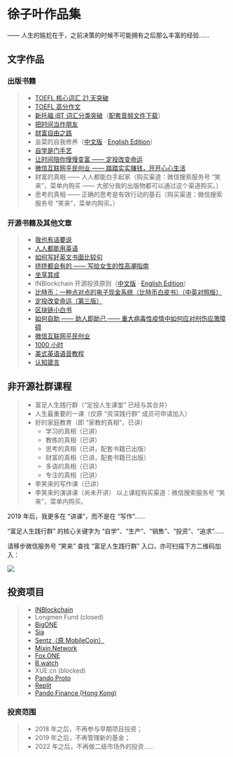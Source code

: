 # 徐子叶作品集

—— 人生的尴尬在于，之前决策的时候不可能拥有之后那么丰富的经验……

## 文字作品

### 出版书籍

> * [TOEFL 核心词汇 21 天突破](https://search.jd.com/Search?keyword=TOEFL%20%E6%A0%B8%E5%BF%83%E8%AF%8D%E6%B1%87%2021%20%E5%A4%A9%E7%AA%81%E7%A0%B4)
> * [TOEFL 高分作文](/twe185/)
> * [新托福 iBT 词汇分类突破](https://search.jd.com/Search?keyword=%E6%96%B0%E6%89%98%E7%A6%8F%20iBT%20%E8%AF%8D%E6%B1%87%E5%88%86%E7%B1%BB%E7%AA%81%E7%A0%B4)（[配套音频文件下载](https://pan.baidu.com/s/1T5Te0b95l2DWViH_qGprzQ?pwd=wbmk)）
> * [把时间当作朋友](/befriending-time/)
> * [财富自由之路](https://search.jd.com/Search?keyword=%E8%B4%A2%E5%AF%8C%E8%87%AA%E7%94%B1%E4%B9%8B%E8%B7%AF)
> * 韭菜的自我修养（[中文版](/the-self-cultivation-of-leeks/cn/) · [English Edition](/the-self-cultivation-of-leeks/en/)）
> * [自学是门手艺](/the-craft-of-selfteaching/)
> * [让时间陪你慢慢变富 —— 定投改变命运](https://item.jd.com/12605781.html)
> * [微信互联网平民创业 —— 踏踏实实赚钱，开开心心生活](https://item.jd.com/12759217.html)
> * 财富的真相 —— 人人都能白手起家（购买渠道：微信搜索服务号 “笑来”，菜单内购买 —— 大部分我的出版物都可以通过这个渠道购买。）
> * 思考的真相 —— 正确的思考是有效行动的基石（购买渠道：微信搜索服务号 “笑来”，菜单内购买。）

### 开源书籍及其他文章

> * [我也有话要说](/i-have-a-say/)
> * [人人都能用英语](/everyone-can-use-english/)
> * [如何写好英文书面比较句](https://github.com/xiaolai/writing-comparison-in-english)
> * [挤挤都会有的 —— 写给女生的性高潮指南](/ji/)
> * [坐享其成](https://github.com/xiaolai/zuoxiangqicheng)
> * INBlockchain 开源投资原则（[中文版](/INB-Principles/cn/) · [English Edition](/INB-Principles/en/)）
> * [比特币：一种点对点的电子现金系统（比特币白皮书）（中英对照版）](/bitcoin-whitepaper-cn-en-translation/Bitcoin-Whitepaper-EN-CN.html)
> * [定投改变命运（第三版）](https://onregularinvesting.com)
> * [区块链小白书](https://blockchainlittlebook.com)
> * [如何自助 —— 助人即助己 —— 重大病毒性疫情中如何应对创伤应激障碍](https://github.com/xiaolai/help-to-be-helped)
> * [微信互联网平民创业](https://github.com/xiaolai/everyones-guide-for-starting-up-on-wechat-network)
> * [1000 小时](https://1000h.org)
> * [美式英语语音教程](https://1000h.org/sounds-of-american-english/0-intro.html)
> * [认知箴言](/renzhi/)

## 非开源社群课程

> * 富足人生践行群（“定投人生课堂” 已经与其合并）
> * 人生最重要的一课（仅原 “资深践行群” 成员可申请加入）
> * 好的家庭教育（即 “家教的真相”，已讲）
>   * 学习的真相（已讲）
>   * 教练的真相（已讲）
>   * 思考的真相（已讲，配套书籍已出版）
>   * 财富的真相（已讲，配套书籍已出版）
>   * 多语的真相（已讲）
>   * 专注的真相（已讲）
> * 李笑来的写作课（已讲）
> * 李笑来的演讲课（尚未开讲）
> 以上课程购买渠道：微信搜索服务号 “笑来”，菜单内购买。

2019 年后，我更多在 “讲课”，而不是在 “写作”……

“富足人生践行群” 的核心关键字为 “自学”、“生产”、“销售”、“投资”、“追求”……

请移步微信服务号 “笑来” 查找 “富足人生践行群” 入口，亦可扫描下方二维码加入：

![](wechat-channel.png)

## 投资项目

> * [INBlockchain](https://inblockchain.com)
> * Longmen Fund (closed)
> * [BigONE](https://big.one)
> * [Sia](https://sia.tech/)
> * [Sentz（原 MobileCoin）](https://www.sentz.com/)
> * [Mixin Network](https://mixin.one/)
> * [Fox.ONE](https://fox.one)
> * [B.watch](https://b.watch)
> * XUE.cn (blocked)
> * [Pando Proto](https://pando.im)
> * [Replit](https://replit.com/)
> * [Pando Finance (Hong Kong)](https://www.pandofinance.com.hk/)

### 投资范围
> * 2018 年之后，不再参与早期项目投资；
> * 2019 年之后，不再管理新的基金；
> * 2022 年之后，不再做二级市场外的投资……
